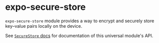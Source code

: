# expo-secure-store

`expo-secure-store` module provides a way to encrypt and securely store key–value pairs locally on the device.

See [`SecureStore` docs](https://docs.expo.io/versions/latest/sdk/securestore) for documentation of this universal module's API.
